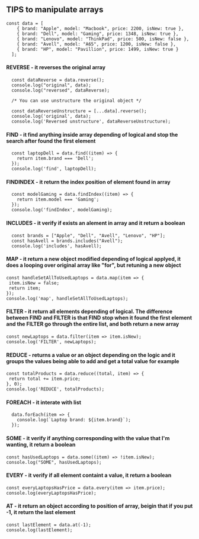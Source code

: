 ## TIPS to manipulate arrays

```
const data = [
    { brand: "Apple", model: "Macbook", price: 2200, isNew: true },
    { brand: "Dell", model: "Gaming", price: 1348, isNew: true },
    { brand: "Lenovo", model: "ThinkPad", price: 500, isNew: false },
    { brand: "Avell", model: "A65", price: 1200, isNew: false },
    { brand: "HP", model: "Pavillion", price: 1499, isNew: true }
  ];
```
#### REVERSE - it reverses the original array
```
  const dataReverse = data.reverse();
  console.log("original", data);
  console.log("reversed", dataReverse);

  /* You can use unstructure the original object */

  const dataReverseUnstructure = [...data].reverse();
  console.log('original', data);
  console.log('Reversed unstructure', dataReverseUnstructure);
```

#### FIND - it find anything inside array depending of logical and stop the search after found the first element
```
  const laptopDell = data.find((item) => {
    return item.brand === 'Dell';
  });
  console.log('find', laptopDell);
```
#### FINDINDEX - it return the index position of element found in array 
```
  const modelGaming = data.findIndex((item) => {
    return item.model === 'Gaming';
  });
  console.log('findIndex', modelGaming);
```
#### INCLUDES - it verify if exists an alement in array and it return a boolean 
```
  const brands = ["Apple", "Dell", "Avell", "Lenovo", "HP"];
  const hasAvell = brands.includes("Avell");
  console.log('includes', hasAvell);
```
#### MAP - it return a new object modified depending of logical applyed, it does a looping over original array like  "for", but retuning a new object

   ```
  const handleSetAllToUsedLaptops = data.map(item => {
    item.isNew = false;
    return item;
  });
  console.log('map', handleSetAllToUsedLaptops);
```

#### FILTER - it return all elements depending of logical. The difference between FIND and FILTER is that FIND stop when it found the first element and the FILTER go through the entire list, and both return a new array
   ```
  const newLaptops = data.filter(item => item.isNew);
  console.log('FILTER', newLaptops);
```
#### REDUCE - returns a value or an object depending on the logic and it groups the values being able to add and get a total value for example
   ```
  const totalProducts = data.reduce((total, item) => {
    return total += item.price;
  }, 0);
  console.log('REDUCE', totalProducts);
```
#### FOREACH - it interate with list
```
  data.forEach(item => {
    console.log(`Laptop brand: ${item.brand}`);
  });
```
#### SOME - it verify if anything corresponding with the value that I'm wanting, it return a boolean
   ```
  const hasUsedLaptops = data.some((item) => !item.isNew);
  console.log("SOME", hasUsedLaptops);
```
#### EVERY - it verify if all element containt a value, it return a boolean
   ```
  const everyLaptopsHasPrice = data.every(item => item.price);
  console.log(everyLaptopsHasPrice);
```
#### AT - it return an object according to position of array, beigin that if you put -1, it return the last element
   ```
  const lastElement = data.at(-1);
  console.log(lastElement);
```
